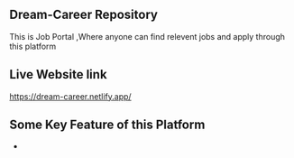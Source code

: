 ## Dream-Career Repository
This is Job Portal ,Where anyone can find relevent jobs and apply through this platform

## Live Website link
https://dream-career.netlify.app/

## Some Key Feature of this Platform
*
